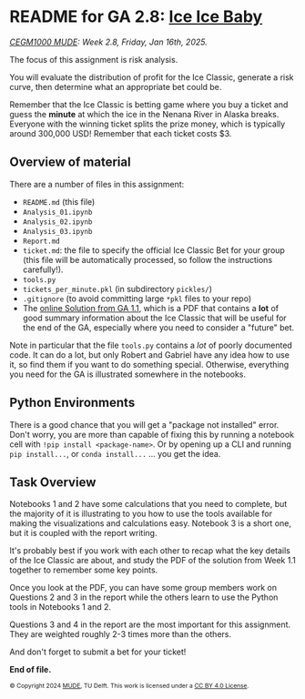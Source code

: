 # README for GA 2.8: [Ice Ice Baby](https://www.youtube.com/watch?v=rog8ou-ZepE)

*[CEGM1000 MUDE](http://mude.citg.tudelft.nl/): Week 2.8, Friday, Jan 16th, 2025.*

The focus of this assignment is risk analysis.

You will evaluate the distribution of profit for the Ice Classic, generate a risk curve, then determine what an appropriate bet could be.

Remember that the Ice Classic is betting game where you buy a ticket and guess the **minute** at which the ice in the Nenana River in Alaska breaks. Everyone with the winning ticket splits the prize money, which is typically around 300,000 USD! Remember that each ticket costs $3.

## Overview of material

There are a number of files in this assignment:

- `README.md` (this file)
- `Analysis_01.ipynb`
- `Analysis_02.ipynb`
- `Analysis_03.ipynb`
- `Report.md`
- `ticket.md`: the file to specify the official Ice Classic Bet for your group (this file will be automatically processed, so follow the instructions carefully!).
- `tools.py`
- `tickets_per_minute.pkl` (in subdirectory `pickles/`)
- `.gitignore` (to avoid committing large `*pkl` files to your repo)
- The [online Solution from GA 1.1](https://mude.citg.tudelft.nl/2024/files/Week_1_1/), which is a PDF that contains a **lot** of good summary information about the Ice Classic that will be useful for the end of the GA, especially where you need to consider a "future" bet.

Note in particular that the file `tools.py` contains a _lot_ of poorly documented code. It can do a lot, but only Robert and Gabriel have any idea how to use it, so find them if you want to do something special. Otherwise, everything you need for the GA is illustrated somewhere in the notebooks. 

## Python Environments

There is a good chance that you will get a "package not installed" error. Don't worry, you are more than capable of fixing this by running a notebook cell with `!pip install <package-name>`. Or by opening up a CLI and running `pip install...`, or `conda install...` ... you get the idea.

## Task Overview

Notebooks 1 and 2 have some calculations that you need to complete, but the majority of it is illustrating to you how to use the tools available for making the visualizations and calculations easy. Notebook 3 is a short one, but it is coupled with the report writing.

It's probably best if you work with each other to recap what the key details of the Ice Classic are about, and study the PDF of the solution from Week 1.1 together to remember some key points.

Once you look at the PDF, you can have some group members work on Questions 2 and 3 in the report while the others learn to use the Python tools in Notebooks 1 and 2.

Questions 3 and 4 in the report are the most important for this assignment. They are weighted roughly 2-3 times more than the others.

And don't forget to submit a bet for your ticket!

**End of file.**

<span style="font-size: 75%">
&copy; Copyright 2024 <a rel="MUDE" href="http://mude.citg.tudelft.nl/">MUDE</a>, TU Delft. This work is licensed under a <a rel="license" href="http://creativecommons.org/licenses/by/4.0/">CC BY 4.0 License</a>.
